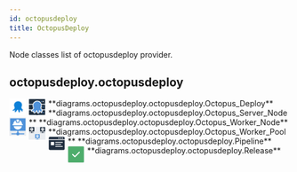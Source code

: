 ```yaml
---
id: octopusdeploy
title: OctopusDeploy
---
```


Node classes list of octopusdeploy provider.

## octopusdeploy.octopusdeploy


<img width="30" src="/resources/octopusdeploy/octopus_deploy.png" alt="Octopus_Deploy" style="float: left; padding-right: 5px;" >
**diagrams.octopusdeploy.octopusdeploy.Octopus_Deploy**

<img width="30" src="/resources/octopusdeploy/octopus_server_node.png" alt="Octopus_Server_Node" style="float: left; padding-right: 5px;" >
**diagrams.octopusdeploy.octopusdeploy.Octopus_Server_Node**

<img width="30" src="/resources/octopusdeploy/octopus_worker_node.png" alt="Octopus_Worker_Node" style="float: left; padding-right: 5px;" >
**diagrams.octopusdeploy.octopusdeploy.Octopus_Worker_Node**

<img width="30" src="/resources/octopusdeploy/octopus_worker_pool.png" alt="Octopus_Worker_Pool" style="float: left; padding-right: 5px;" >
**diagrams.octopusdeploy.octopusdeploy.Octopus_Worker_Pool**

<img width="30" src="/resources/octopusdeploy/pipeline.png" alt="Pipeline" style="float: left; padding-right: 5px;" >
**diagrams.octopusdeploy.octopusdeploy.Pipeline**

<img width="30" src="/resources/octopusdeploy/release.png" alt="Release" style="float: left; padding-right: 5px;" >
**diagrams.octopusdeploy.octopusdeploy.Release**

